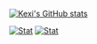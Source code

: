 [![Kexi's GitHub stats](https://github-readme-stats.vercel.app/api?username=kexi&theme=vue-dark&show_icons=true&show_icons=true)](https://github.com/kexi/github-readme-stats)

[![Stat](https://wakatime.com/share/@kexi/b432dce3-6843-4ae0-8a84-bc13b27dd764.svg)](https://wakatime.com/@kexi)
[![Stat](https://wakatime.com/share/@kexi/8d20b0dd-fd23-4fe9-91ce-22ed66c4ca15.svg)](https://wakatime.com/@kexi)
